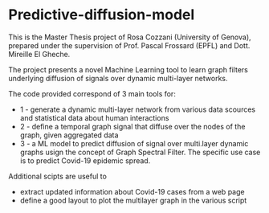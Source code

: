 # Predictive-diffusion-model

This is the Master Thesis project of Rosa Cozzani (University of Genova), prepared under the supervision of Prof. Pascal Frossard (EPFL) and Dott. Mireille El Gheche.

The project presents a novel Machine Learning tool to learn graph filters underlying diffusion of signals over dynamic multi-layer networks.

The code provided correspond of 3 main tools for:
- 1 - generate a dynamic multi-layer network from various data scources and statistical data about human interactions
- 2 - define a temporal graph signal that diffuse over the nodes of the graph, given aggregated data
- 3 - a ML model to predict diffusion of signal over multi.layer dynamic graphs usign the concept of Graph Spectral Filter. The specific use case is to predict Covid-19 epidemic spread.

Additional scipts are useful to 
- extract updated information about Covid-19 cases from a web page
- define a good layout to plot the multilayer graph in the various script

